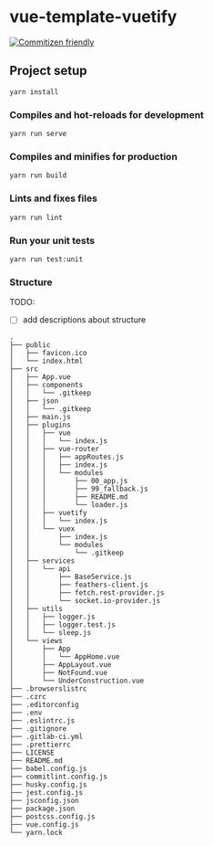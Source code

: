 # vue-template-vuetify

[![Commitizen friendly](https://img.shields.io/badge/commitizen-friendly-brightgreen.svg?style=flat-square)](http://commitizen.github.io/cz-cli/)

## Project setup
```
yarn install
```

### Compiles and hot-reloads for development
```
yarn run serve
```

### Compiles and minifies for production
```
yarn run build
```

### Lints and fixes files
```
yarn run lint
```

### Run your unit tests
```
yarn run test:unit
```

### Structure

TODO:
  * [ ] add descriptions about structure

```
.
├── public
│   ├── favicon.ico
│   └── index.html
├── src
│   ├── App.vue
│   ├── components
│   │   └── .gitkeep
│   ├── json
│   │   └── .gitkeep
│   ├── main.js
│   ├── plugins
│   │   ├── vue
│   │   │   └── index.js
│   │   ├── vue-router
│   │   │   ├── appRoutes.js
│   │   │   ├── index.js
│   │   │   └── modules
│   │   │       ├── 00_app.js
│   │   │       ├── 99_fallback.js
│   │   │       ├── README.md
│   │   │       └── loader.js
│   │   ├── vuetify
│   │   │   └── index.js
│   │   └── vuex
│   │       ├── index.js
│   │       └── modules
│   │           └── .gitkeep
│   ├── services
│   │   └── api
│   │       ├── BaseService.js
│   │       ├── feathers-client.js
│   │       ├── fetch.rest-provider.js
│   │       └── socket.io-provider.js
│   ├── utils
│   │   ├── logger.js
│   │   ├── logger.test.js
│   │   └── sleep.js
│   └── views
│       ├── App
│       │   └── AppHome.vue
│       ├── AppLayout.vue
│       ├── NotFound.vue
│       └── UnderConstruction.vue
├── .browserslistrc
├── .czrc
├── .editorconfig
├── .env
├── .eslintrc.js
├── .gitignore
├── .gitlab-ci.yml
├── .prettierrc
├── LICENSE
├── README.md
├── babel.config.js
├── commitlint.config.js
├── husky.config.js
├── jest.config.js
├── jsconfig.json
├── package.json
├── postcss.config.js
├── vue.config.js
└── yarn.lock
```
